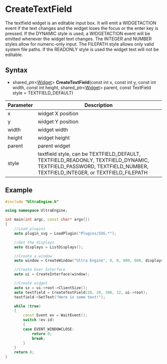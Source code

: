 # CreateTextField #

The textfield widget is an editable input box. It will emit a WIDGETACTION event if the text changes and the widget loses the focus or the enter key is pressed. If the DYNAMIC style is used, a WIDGETACTION event will be emitted whenever the widget text changes. The INTEGER and NUMBER styles allow for numeric-only input. The FILEPATH style allows only valid system file paths. If the READONLY style is used the widget text will not be editable.

## Syntax ##

- shared_ptr<[Widget](Widget.md)\> **CreateTextField**(const int x, const int y, const int width, const int height, shared_ptr<[Widget](Widget.md)\> parent, const TextField style = TEXTFIELD_DEFAULT)

| Parameter | Description |
| --- | --- |
| x | widget X position |
| y | widget Y position |
| width | widget width |
| height | widget height |
| parent | parent widget |
| style | textfield style, can be TEXTFIELD_DEFAULT, TEXTFIELD_READONLY, TEXTFIELD_DYNAMIC, TEXTFIELD_PASSWORD, TEXTFIELD_NUMBER, TEXTFIELD_INTEGER, or TEXTFIELD_FILEPATH |

## Example ##
```c++
#include "UltraEngine.h"

using namespace UltraEngine;

int main(int argc, const char* argv[])
{
    //Load plugins
    auto plugin_svg = LoadPlugin("Plugins/SVG.*");

    //Get the displays
    auto displays = ListDisplays();

    //Create a window
    auto window = CreateWindow("Ultra Engine", 0, 0, 800, 600, displays[0]);

    //Create User Interface
    auto ui = CreateInterface(window);

    //Create widget
    auto sz = ui->root->ClientSize();
    auto textfield = CreateTextField(20, 20, 300, 32, ui->root);
    textfield->SetText("Here is some text!");  

    while (true)
    {
        const Event ev = WaitEvent();
        switch (ev.id)
        {
        case EVENT_WINDOWCLOSE:
            return 0;
            break;
        }
    }
    return 0;
}
```
